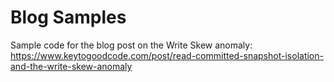# Blog Samples
Sample code for the blog post on the Write Skew anomaly:
https://www.keytogoodcode.com/post/read-committed-snapshot-isolation-and-the-write-skew-anomaly